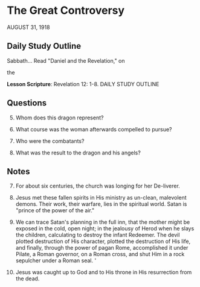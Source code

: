 # The Great Controversy
AUGUST 31, 1918

## Daily Study Outline

Sabbath... Read "Daniel and the Revelation," on

the

**Lesson Scripture**: Revelation 12: 1-8. DAILY STUDY OUTLINE

## Questions

5. Whom does this dragon represent? 

11. What course was the woman afterwards compelled to pursue? 

13. Who were the combatants? 

14. What was the result to the dragon and his angels? 

## Notes

7. For about six centuries, the church was longing for her De-liverer.

4. Jesus met these fallen spirits in His ministry as un-clean, malevolent demons. Their work, their warfare, lies in the spiritual world. Satan is "prince of the power of the air."

2. We can trace Satan's planning in the full inn, that the mother might be exposed in the cold, open night; in the jealousy of Herod when he slays the children, calculating to destroy the infant Redeemer. The devil plotted destruction of His character, plotted the destruction of His life, and finally, through the power of pagan Rome, accomplished it under Pilate, a Roman governor, on a Roman cross, and shut Him in a rock sepulcher under a Roman seal. '

8. Jesus was caught up to God and to His throne in His resurrection from the dead.
